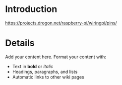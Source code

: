 # Introduction #

https://projects.drogon.net/raspberry-pi/wiringpi/pins/


# Details #

Add your content here.  Format your content with:
  * Text in **bold** or _italic_
  * Headings, paragraphs, and lists
  * Automatic links to other wiki pages